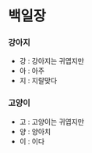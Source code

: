 # 백일장



### 강아지

- 강 : 강아지는 귀엽지만
- 아 : 아주
- 지 : 지랄맞다



### 고양이

- 고 : 고양이는 귀엽지만
- 양 : 양아치
- 이 : 이다